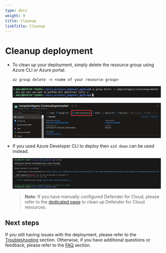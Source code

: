 ```yaml
---
type: docs
weight: 9
title: Cleanup
linkTitle: Cleanup
---
```


# Cleanup deployment

- To clean up your deployment, simply delete the resource group using Azure CLI or Azure portal.

  ```shell
  az group delete -n <name of your resource group>
  ```

  ![Screenshot showing az group delete](./img/az_group_delete.png)

  ![Screenshot showing group delete from Azure portal](./img/portal_delete.png)

- If you used Azure Developer CLI to deploy then ```azd down``` can be used instead.

  ![Screenshot showing azd down](./img/azd_down.png)

  > **Note:** If you have manually configured Defender for Cloud, please refer to the [dedicated page](../arc_defender_servers/_index.md#cleanup) to clean up Defender for Cloud resources.

## Next steps

If you still having issues with the deployment, please refer to the [Troubleshooting](../troubleshooting/_index.md/) section. Otherwise, if you have additional questions or feedback, please refer to the [FAQ](../../../faq/) section.
